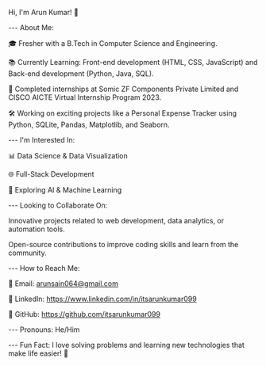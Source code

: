 Hi, I'm Arun Kumar! 👋

--- About Me:

🎓 Fresher with a B.Tech in Computer Science and Engineering.

📚 Currently Learning: Front-end development (HTML, CSS, JavaScript) and Back-end development (Python, Java, SQL).

💼 Completed internships at Somic ZF Components Private Limited and CISCO AICTE Virtual Internship Program 2023.

🛠️ Working on exciting projects like a Personal Expense Tracker using Python, SQLite, Pandas, Matplotlib, and Seaborn.


--- I'm Interested In:

📊 Data Science & Data Visualization

🌐 Full-Stack Development

🧠 Exploring AI & Machine Learning


--- Looking to Collaborate On:

Innovative projects related to web development, data analytics, or automation tools.

Open-source contributions to improve coding skills and learn from the community.


--- How to Reach Me:

📧 Email: arunsain064@gmail.com

🔗 LinkedIn: https://www.linkedin.com/in/itsarunkumar099

🌟 GitHub: https://github.com/itsarunkumar099


--- Pronouns: He/Him

--- Fun Fact: I love solving problems and learning new technologies that make life easier! 🚀

<!---
itsarunkumar099/itsarunkumar099 is a ✨ special ✨ repository because its `README.md` (this file) appears on your GitHub profile.
You can click the Preview link to take a look at your changes.
--->
